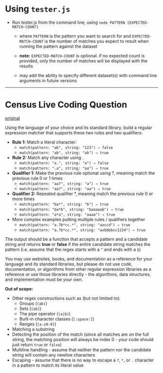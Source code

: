 # Using `tester.js`
* Run tester.js from the command line, using `node PATTERN [EXPECTED-MATCH-COUNT]`
    * where `PATTERN` is the pattern you want to search for and `EXPECTED-MATCH-COUNT` is the number of matches you expect to result when running the pattern against the dataset
    * **note:** `EXPECTED-MATCH-COUNT` is optional. if no expected count is provided, only the number of matches will be displayed with the results

    * may add the ability to specify different dataset(s) with command line arguments in future versions

------------------------------------------------------------------------------------------------------------------

# Census Live Coding Question 
[original](https://getcensus.notion.site/Census-Live-Coding-Question-e6e77047424949598d51f7fd39d423fd)

Using the language of your choice and its standard library, build a regular expression matcher that supports these two rules and two qualifiers:
* **Rule 1:** Match a literal character:
    * `match(pattern: "ab", string: "123") ⇒ false`
    * `match(pattern: "ab", string: "ab") ⇒ true`
* **Rule 2:** Match any character using .
    * `match(pattern: "a.", string: "a") ⇒ false`
    * `match(pattern: ".a", string: "aa") ⇒ true`
* **Qualifier 1:** Make the previous rule optional using ?, meaning match the previous rule 0 or 1 times
    * `match(pattern: "aa?", string: "a") ⇒ true`
    * `match(pattern: "aa?", string: "aa") ⇒ true`
* **Qualifier 2:** Repeated qualifier *, meaning match the previous rule 0 or more times
    * `match(pattern: "ba*", string: "b") ⇒ true`
    * `match(pattern: "ba*b", string: "baaaaab") ⇒ true`
    * `match(pattern: "a*a", string: "aaaa") ⇒ true`
* More complex examples putting multiple rules / qualifiers together 
    * `match(pattern: "a.?b*cc.*", string: "axccd") ⇒ true`
    * `match(pattern: "a.?b*cc.*", string: "axbbbbcc1234") ⇒ true`

The output should be a function that accepts a pattern and a candidate string
and returns **true** or **false** if the entire candidate string matches the pattern (i.e. assume that the regex starts with a `^` and ends with a `$`)

You may use websites, books, and documentation as a reference for your language and its standard libraries, but please do not use code, documentation, or algorithms from other regular expression libraries as a reference or use those libraries directly - the algorithms, data structures, and implementation must be your own.

**Out of scope:**
* Other regex constructions such as (but not limited to):
    * Groups (`(ab)`)
    * Sets (`[ab]`)
    * The pipe operator (`(a|b)`)
    * Built-in character classes (`[:space:]`)
    * Ranges (`[a-z0-9]`)
* Matching a substring
* Detecting the position of the match (since all matches are on the full string, the matching position will always be index 0 - your code should just return `true` or `false`)
* Multiline handling - assume that neither the pattern nor the candidate string will contain any newline characters
* Escaping - assume that there is no way to escape a `?`, `*`, or `.` character in a pattern to match its literal value
